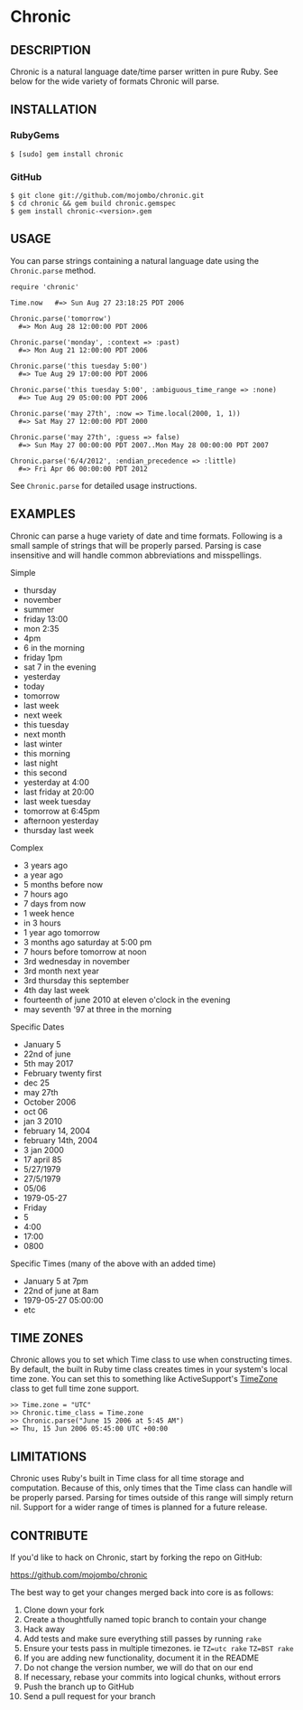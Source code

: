 Chronic
=======

## DESCRIPTION

Chronic is a natural language date/time parser written in pure Ruby. See below
for the wide variety of formats Chronic will parse.


## INSTALLATION

### RubyGems

    $ [sudo] gem install chronic

### GitHub

    $ git clone git://github.com/mojombo/chronic.git
    $ cd chronic && gem build chronic.gemspec
    $ gem install chronic-<version>.gem


## USAGE

You can parse strings containing a natural language date using the
`Chronic.parse` method.

    require 'chronic'

    Time.now   #=> Sun Aug 27 23:18:25 PDT 2006

    Chronic.parse('tomorrow')
      #=> Mon Aug 28 12:00:00 PDT 2006

    Chronic.parse('monday', :context => :past)
      #=> Mon Aug 21 12:00:00 PDT 2006

    Chronic.parse('this tuesday 5:00')
      #=> Tue Aug 29 17:00:00 PDT 2006

    Chronic.parse('this tuesday 5:00', :ambiguous_time_range => :none)
      #=> Tue Aug 29 05:00:00 PDT 2006

    Chronic.parse('may 27th', :now => Time.local(2000, 1, 1))
      #=> Sat May 27 12:00:00 PDT 2000

    Chronic.parse('may 27th', :guess => false)
      #=> Sun May 27 00:00:00 PDT 2007..Mon May 28 00:00:00 PDT 2007
      
    Chronic.parse('6/4/2012', :endian_precedence => :little)
      #=> Fri Apr 06 00:00:00 PDT 2012
      

See `Chronic.parse` for detailed usage instructions.


## EXAMPLES

Chronic can parse a huge variety of date and time formats. Following is a
small sample of strings that will be properly parsed. Parsing is case
insensitive and will handle common abbreviations and misspellings.

Simple

* thursday
* november
* summer
* friday 13:00
* mon 2:35
* 4pm
* 6 in the morning
* friday 1pm
* sat 7 in the evening
* yesterday
* today
* tomorrow
* last week
* next week
* this tuesday
* next month
* last winter
* this morning
* last night
* this second
* yesterday at 4:00
* last friday at 20:00
* last week tuesday
* tomorrow at 6:45pm
* afternoon yesterday
* thursday last week

Complex

* 3 years ago
* a year ago
* 5 months before now
* 7 hours ago
* 7 days from now
* 1 week hence
* in 3 hours
* 1 year ago tomorrow
* 3 months ago saturday at 5:00 pm
* 7 hours before tomorrow at noon
* 3rd wednesday in november
* 3rd month next year
* 3rd thursday this september
* 4th day last week
* fourteenth of june 2010 at eleven o'clock in the evening
* may seventh '97 at three in the morning

Specific Dates

* January 5
* 22nd of june
* 5th may 2017
* February twenty first
* dec 25
* may 27th
* October 2006
* oct 06
* jan 3 2010
* february 14, 2004
* february 14th, 2004
* 3 jan 2000
* 17 april 85
* 5/27/1979
* 27/5/1979
* 05/06
* 1979-05-27
* Friday
* 5
* 4:00
* 17:00
* 0800

Specific Times (many of the above with an added time)

* January 5 at 7pm
* 22nd of june at 8am
* 1979-05-27 05:00:00
* etc


## TIME ZONES

Chronic allows you to set which Time class to use when constructing times. By
default, the built in Ruby time class creates times in your system's local
time zone. You can set this to something like ActiveSupport's
[TimeZone](http://api.rubyonrails.org/classes/ActiveSupport/TimeZone.html)
class to get full time zone support.

    >> Time.zone = "UTC"
    >> Chronic.time_class = Time.zone
    >> Chronic.parse("June 15 2006 at 5:45 AM")
    => Thu, 15 Jun 2006 05:45:00 UTC +00:00


## LIMITATIONS

Chronic uses Ruby's built in Time class for all time storage and computation.
Because of this, only times that the Time class can handle will be properly
parsed. Parsing for times outside of this range will simply return nil.
Support for a wider range of times is planned for a future release.


## CONTRIBUTE

If you'd like to hack on Chronic, start by forking the repo on GitHub:

https://github.com/mojombo/chronic

The best way to get your changes merged back into core is as follows:

1. Clone down your fork
1. Create a thoughtfully named topic branch to contain your change
1. Hack away
1. Add tests and make sure everything still passes by running `rake`
1. Ensure your tests pass in multiple timezones. ie `TZ=utc rake` `TZ=BST rake`
1. If you are adding new functionality, document it in the README
1. Do not change the version number, we will do that on our end
1. If necessary, rebase your commits into logical chunks, without errors
1. Push the branch up to GitHub
1. Send a pull request for your branch
